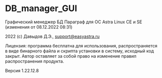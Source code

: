 # DB_manager_GUI
Графический менеджер БД Параграф для ОС Astra Linux CE и SE (изменения от 08.12.2022 08:31)


2022 (с) Давыдов Д.Э., support@easyastra.ru


Лицензия: программа бесплатна для использования, распространяется в виде бинарного файла и скрипта установки в систему, исходный код закрыт. Автор оставляет за собой право на изменение правил распространения продукта.


Версия 1.22.12.8
